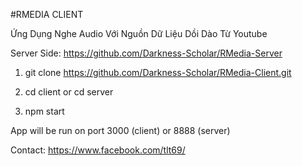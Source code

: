 #RMEDIA CLIENT

Ứng Dụng Nghe Audio Với Nguồn Dữ Liệu Dồi Dào Từ Youtube

Server Side: https://github.com/Darkness-Scholar/RMedia-Server

1. git clone https://github.com/Darkness-Scholar/RMedia-Client.git

2. cd client or cd server

3. npm start

App will be run on port 3000 (client) or 8888 (server)

Contact: https://www.facebook.com/tlt69/
